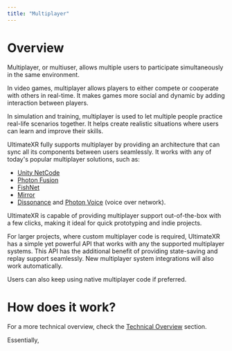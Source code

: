 ```yaml
---
title: "Multiplayer"
---
```


# Overview

Multiplayer, or multiuser, allows multiple users to participate simultaneously in the same environment.

In video games, multiplayer allows players to either compete or cooperate with others in real-time. It makes games more social and dynamic by adding interaction between players.

In simulation and training, multiplayer is used to let multiple people practice real-life scenarios together. It helps create realistic situations where users can learn and improve their skills.

UltimateXR fully supports multiplayer by providing an architecture that can sync all its components between users seamlessly. It works with any of today's popular multiplayer solutions, such as:
- [Unity NetCode](https://docs-multiplayer.unity3d.com/netcode/current/about/)
- [Photon Fusion](https://www.photonengine.com/fusion)
- [FishNet](https://fish-networking.gitbook.io/docs)
- [Mirror](https://mirror-networking.com/)
- [Dissonance](https://placeholder-software.co.uk/dissonance/docs/index.html) and [Photon Voice](https://www.photonengine.com/voice) (voice over network).

UltimateXR is capable of providing multiplayer support out-of-the-box with a few clicks, making it ideal for quick prototyping and indie projects.

For larger projects, where custom multiplayer code is required, UltimateXR has a simple yet powerful API that works with any the supported multiplayer systems. This API has the additional benefit of providing state-saving and replay support seamlessly. New multiplayer system integrations will also work automatically.

Users can also keep using native multiplayer code if preferred.

# How does it work?

For a more technical overview, check the [Technical Overview](/docs/programming-guide/architecture-class-diagram) section.

Essentially, 
